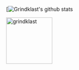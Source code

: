 [![Grindklast's github stats](https://github-readme-stats.vercel.app/api?username=grindklast&show_icons=true&count_private=true&hide_border=true)
<p><img width="125" src="https://komarev.com/ghpvc/?username=grindklast&style=flat-square" alt="grindklast" /></p>

<!--
**grindklast/grindklast** is a ✨ _special_ ✨ repository because its `README.md` (this file) appears on your GitHub profile.

Here are some ideas to get you started:

- 🔭 I’m currently working on ...
- 🌱 I’m currently learning ...
- 👯 I’m looking to collaborate on ...
- 🤔 I’m looking for help with ...
- 💬 Ask me about ...
- 📫 How to reach me: ...
- 😄 Pronouns: ...
- ⚡ Fun fact: ...
-->
